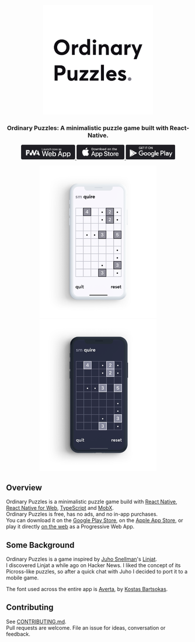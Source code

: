 <p align="center">
  <br>
  <a href="https://ordinarypuzzles.com"><img src="./.github/logo.png" width="300" alt="Ordinary Puzzles"></a>
  <br>
<h3 align="center">Ordinary Puzzles: A minimalistic puzzle game built with React-Native.</h3>
</p>
<p align="center">
  <a href="https://ordinarypuzzles.com/play">
    <img
      class="web-app-badge"
      src="./.github/web-app-badge.png"
      alt="Launch now as web app"
      height="40"
    />
  </a>
  <a href="https://apps.apple.com/us/app/ordinary-puzzles/id1489599807">
    <img
      class="app-store-badge"
      src="./.github/app-store-badge.png"
      alt="Download on the app store"
      height="40"
    />
  </a>
  <a href="https://play.google.com/store/apps/details?id=com.mmazzarolo.ordinarypuzzles">
    <img
      class="google-play-badge"
      src="./.github/play-store-badge.png"
      alt="Download on the play store"
      height="40"
    />
  </a>
</p>

<p align="center" margin-bottom="0">
  <a href="https://ordinarypuzzles.com">
    <img alt="Ordinary Puzzles" width="320" height="auto" src="./.github/iphone-screenshot-light.png">
  </a>
  <a href="https://ordinarypuzzles.com">
    <img alt="Ordinary Puzzles" width="320" height="auto" src="./.github/iphone-screenshot-dark.png">
  </a>
</p>

## Overview

Ordinary Puzzles is a minimalistic puzzle game build with [React Native](https://facebook.github.io/react-native/), [React Native for Web](https://github.com/necolas/react-native-web), [TypeScript](https://www.typescriptlang.org/) and [MobX](https://mobx.js.org/README.html).  
Ordinary Puzzles is free, has no ads, and no in-app purchases.  
You can download it on the [Google Play Store](https://play.google.com/store/apps/details?id=com.mmazzarolo.ordinarypuzzles), on the [Apple App Store](https://apps.apple.com/us/app/ordinary-puzzles/id1489599807), or play it directly [on the web](https://ordinarypuzzles.com/play) as a Progressive Web App.

## Some Background

Ordinary Puzzles is a game inspired by [Juho Snellman](https://www.snellman.net/)'s [Linjat](https://linjat.snellman.net/#fp).  
I discovered Linjat a while ago on Hacker News. I liked the concept of its Picross-like puzzles, so after a quick chat with Juho I decided to port it to a mobile game.

The font used across the entire app is [Averta](https://www.myfonts.com/fonts/intelligent-foundry/averta/), by [Kostas Bartsokas](http://www.kostasbartsokas.com/).  

## Contributing

See [CONTRIBUTING.md](./CONTRIBUTING.md).  
Pull requests are welcome. File an issue for ideas, conversation or feedback.
